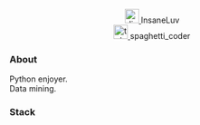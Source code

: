 <br clear="both">

<div align="center">
  <a href="https://discordapp.com/users/308514861795639297/" target="_blank">
    <img src="https://www.svgrepo.com/show/353655/discord-icon.svg" height="25" alt="discord"  />
  </a>
  InsaneLuv
</div>

<div align="center">
  <a href="https://t.me/spaghetti_coder/" target="_blank">
    <img src="https://upload.wikimedia.org/wikipedia/commons/thumb/8/83/Telegram_2019_Logo.svg/512px-Telegram_2019_Logo.svg.png" height="25" alt="telegram"  />
  </a>
  spaghetti_coder
</div>
<h3 align="left">About</h3>
<p align="left">Python enjoyer.<br>Data mining.</p>
<h3 align="left">Stack</h3>
